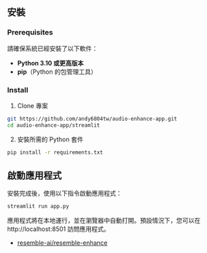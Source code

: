 ## 安裝

### Prerequisites

請確保系統已經安裝了以下軟件：
- **Python 3.10 或更高版本**
- **pip**（Python 的包管理工具）

### Install

1. Clone 專案

```bash
git https://github.com/andy6804tw/audio-enhance-app.git
cd audio-enhance-app/streamlit
```

2. 安裝所需的 Python 套件

```bash
pip install -r requirements.txt
```

## 啟動應用程式
安裝完成後，使用以下指令啟動應用程式：

```sh
streamlit run app.py
```

應用程式將在本地運行，並在瀏覽器中自動打開。預設情況下，您可以在 http://localhost:8501 訪問應用程式。


- [resemble-ai/resemble-enhance](https://github.com/resemble-ai/resemble-enhance/tree/main)